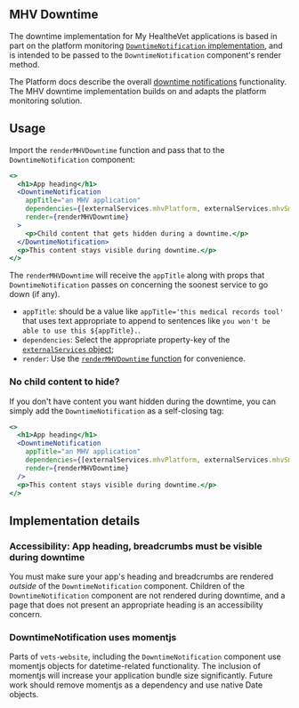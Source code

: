 ## MHV Downtime

The downtime implementation for My HealtheVet applications is based in part on the platform monitoring [`DowntimeNotification` implementation](/src/platform/monitoring/DowntimeNotification/containers/DowntimeNotification.jsx), and is intended to be passed to the `DowntimeNotification` component's render method.

The Platform docs describe the overall [downtime notifications](https://depo-platform-documentation.scrollhelp.site/developer-docs/downtime-notifications) functionality. The MHV downtime implementation builds on and adapts the platform monitoring solution.

## Usage

Import the `renderMHVDowntime` function and pass that to the `DowntimeNotification` component:

```jsx
<>
  <h1>App heading</h1>
  <DowntimeNotification
    appTitle="an MHV application"
    dependencies={[externalServices.mhvPlatform, externalServices.mhvSm]}
    render={renderMHVDowntime}
  >
    <p>Child content that gets hidden during a downtime.</p>
  </DowntimeNotification>
  <p>This content stays visible during downtime.</p>
</>
```

The `renderMHVDowntime` will receive the `appTitle` along with props that `DowntimeNotification` passes on concerning the soonest service to go down (if any).

- `appTitle`: should be a value like `appTitle='this medical records tool'` that uses text appropriate to append to sentences like `you won't be able to use this ${appTitle}.`.
- `dependencies`: Select the appropriate property-key of the [`externalServices` object](/src/platform/monitoring/DowntimeNotification/config/externalServices.js);
- `render`: Use the [`renderMHVDowntime` function](./index.js) for convenience.

### No child content to hide?

If you don't have content you want hidden during the downtime, you can simply add the `DowntimeNotification` as a self-closing tag:

```jsx
<>
  <h1>App heading</h1>
  <DowntimeNotification
    appTitle="an MHV application"
    dependencies={[externalServices.mhvPlatform, externalServices.mhvSm]}
    render={renderMHVDowntime}
  />
  <p>This content stays visible during downtime.</p>
</>
```

## Implementation details

### Accessibility: App heading, breadcrumbs must be visible during downtime

You must make sure your app's heading and breadcrumbs are rendered _outside_ of the `DowntimeNotification` component. Children of the `DowntimeNotification` component are not rendered during downtime, and a page that does not present an appropriate heading is an accessibility concern.

### DowntimeNotification uses momentjs

Parts of `vets-website`, including the `DowntimeNotification` component use momentjs objects for datetime-related functionality. The inclusion of momentjs will increase your application bundle size significantly. Future work should remove momentjs as a dependency and use native Date objects.
